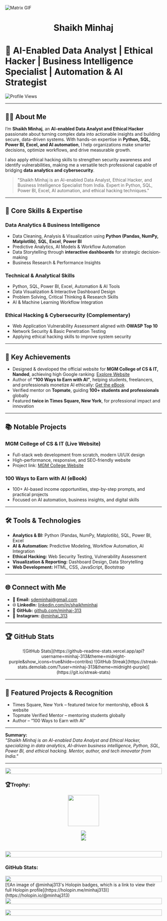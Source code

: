 ![Matrix GIF](https://miro.medium.com/v2/resize:fit:1400/1*xZrSvUrS-6zQQBfevGed2w.gif)

<h1 align="center">Shaikh Minhaj</h1>

# 🚀 AI-Enabled Data Analyst | Ethical Hacker | Business Intelligence Specialist | Automation & AI Strategist

![Profile Views](https://komarev.com/ghpvc/?username=minhaj-313&label=Profile%20views&color=0e75b6&style=flat)

---

## 👨‍💻 About Me

I’m **Shaikh Minhaj**, an **AI-enabled Data Analyst and Ethical Hacker** passionate about turning complex data into actionable insights and building secure, data-driven systems. With hands-on expertise in **Python, SQL, Power BI, Excel, and AI automation**, I help organizations make smarter decisions, optimize workflows, and drive measurable growth.  

I also apply ethical hacking skills to strengthen security awareness and identify vulnerabilities, making me a versatile tech professional capable of bridging **data analytics and cybersecurity**.  

>  "Shaikh Minhaj is an AI-enabled Data Analyst, Ethical Hacker, and Business Intelligence Specialist from India. Expert in Python, SQL, Power BI, Excel, AI automation, and ethical hacking techniques."

---

## 🔑 Core Skills & Expertise

### **Data Analytics & Business Intelligence**
- Data Cleaning, Analysis & Visualization using **Python (Pandas, NumPy, Matplotlib)**, **SQL**, **Excel**, **Power BI**  
- Predictive Analytics, AI Models & Workflow Automation  
- Data Storytelling through **interactive dashboards** for strategic decision-making  
- Business Research & Performance Insights  

### **Technical & Analytical Skills**
- Python, SQL, Power BI, Excel, Automation & AI Tools  
- Data Visualization & Interactive Dashboard Design  
- Problem Solving, Critical Thinking & Research Skills  
- AI & Machine Learning Workflow Integration  

### **Ethical Hacking & Cybersecurity (Complementary)**
- Web Application Vulnerability Assessment aligned with **OWASP Top 10**  
- Network Security & Basic Penetration Testing  
- Applying ethical hacking skills to improve system security  
---

## 🌟 Key Achievements

- Designed & developed the official website for **MGM College of CS & IT, Nanded**, achieving high Google ranking: [Explore Website](https://www.mgmccsit.ac.in/)  
- Author of **“100 Ways to Earn with AI”**, helping students, freelancers, and professionals monetize AI ethically: [Get the eBook](https://synapsiumtechnologies.tech/ebook.html)  
- Verified mentor on **Topmate**, guiding **100+ students and professionals** globally  
- Featured **twice in Times Square, New York**, for professional impact and innovation  

---

## 📚 Notable Projects

### MGM College of CS & IT (Live Website)
- Full-stack web development from scratch, modern UI/UX design  
- High-performance, responsive, and SEO-friendly website  
- Project link: [MGM College Website](https://www.mgmccsit.ac.in/)

### 100 Ways to Earn with AI (eBook)
- 100+ AI-based income opportunities, step-by-step prompts, and practical projects  
- Focused on AI automation, business insights, and digital skills  

---

## 🛠️ Tools & Technologies

- **Analytics & BI:** Python (Pandas, NumPy, Matplotlib), SQL, Power BI, Excel  
- **AI & Automation:** Predictive Modeling, Workflow Automation, AI Integration  
- **Ethical Hacking:** Web Security Testing, Vulnerability Assessment  
- **Visualization & Reporting:** Dashboard Design, Data Storytelling  
- **Web Development:** HTML, CSS, JavaScript, Bootstrap

---

## 🌐 Connect with Me

- 📧 **Email:** [sdeminhaj@gmail.com](mailto:sdeminhaj@gmail.com)  
- 🌐 **LinkedIn:** [linkedin.com/in/shaikhminhaj](https://linkedin.com/in/shaikhminhaj)  
- 🐙 **GitHub:** [github.com/minhaj-313](https://github.com/minhaj-313)  
- 📸 **Instagram:** [@minhaj_313](https://instagram.com/minhaj_313) 

---

## 🏆 GitHub Stats

<div align="center">
![GitHub Stats](https://github-readme-stats.vercel.app/api?username=minhaj-313&theme=midnight-purple&show_icons=true&hide=contribs)
![GitHub Streak](https://streak-stats.demolab.com/?user=minhaj-313&theme=midnight-purple)](https://git.io/streak-stats)
</div>

---

## 🔗 Featured Projects & Recognition

- Times Square, New York – featured twice for mentorship, eBook & website  
- Topmate Verified Mentor – mentoring students globally  
- Author – “100 Ways to Earn with AI”  

---

**Summary:**  
*"Shaikh Minhaj is an AI-enabled Data Analyst and Ethical Hacker, specializing in data analytics, AI-driven business intelligence, Python, SQL, Power BI, and ethical hacking. Mentor, author, and tech innovator from India."*

---
 


<img src="https://i.imgur.com/dBaSKWF.gif" height="20" width="100%">

<h3 align="left">🏆Trophy:</h3>

<p align="center">
<img src="https://media.tenor.com/0ENB5HuTH0gAAAAi/trophy-beker.gif"  width="100px" height="100px"></p>
  
<div align="center">
<img src="https://github-profile-trophy.vercel.app/?username=minhaj-313&theme=matrix&no-bg=true&no-frame=true&row=1&column=4&title=MultiLanguage,Commits,PullRequest,Reviews">
 </div>

<div align="center">
<img src="https://github-profile-trophy.vercel.app/?username=minhaj-313&theme=matrix&no-bg=true&no-frame=true&row=1&column=4&title=Repositories,Organizations,Stars,Followers">
 </div>
 <br><br>

<img src="https://i.imgur.com/dBaSKWF.gif" height="20" width="100%">

<h3 align="left">GitHub Stats:</h3>
<div align="center">

</div>
<img src="https://i.imgur.com/dBaSKWF.gif" height="20" width="100%">
[![An image of @minhaj313's Holopin badges, which is a link to view their full Holopin profile](https://holopin.me/minhaj313)](https://holopin.io/@minhaj313)

<img src="https://i.imgur.com/dBaSKWF.gif" height="20" width="100%">
    <br> 
    <br>
<img src="https://i.imgur.com/dBaSKWF.gif" height="20" width="100%">

